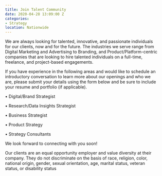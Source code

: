 ```yaml
---
title: Join Talent Community
date: 2020-04-28 13:09:00 Z
categories:
- Strategy
location: Nationwide
---
```


We are always looking for talented, innovative, and passionate individuals for our clients, now and for the future. The industries we serve range from Digital Marketing and Advertising to Branding, and Product/Platform-centric companies that are looking to hire talented individuals on a full-time, freelance, and project-based engagements.  

If you have experience in the following areas and would like to schedule an introductory conversation to learn more about our openings and who we are, please submit your details using the form below and be sure to include your resume and portfolio (if applicable). 

•	Digital/Brand Strategist

•	Research/Data Insights Strategist

•	Business Strategist

•	Product Strategy

•	Strategy Consultants


We look forward to connecting with you soon!


Our clients are an equal opportunity employer and value diversity at their company. They do not discriminate on the basis of race, religion, color, national origin, gender, sexual orientation, age, marital status, veteran status, or disability status
